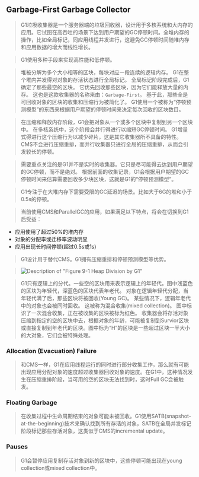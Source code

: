 ## Garbage-First Garbage Collector

> G1垃圾收集器是一个服务器端的垃圾回收器，设计用于多核系统和大内存的应用。它试图在高吞吐的场景下达到用户期望的GC停顿时间。全堆内存的操作，比如全局标记，同应用线程并发进行，这避免GC停顿时间随堆内存和应用数据的增大而线性增长。

> G1使用多种手段来实现高性能和低停顿。

> 堆被分解为多个大小相等的区块，每块对应一段连续的逻辑内存。
> G1在整个堆内并发得对对象的存活状态进行全局标记。
> 全局标记阶段完成后，G1确定了那些最空的区块。
> 它优先回收那些区块，因为它们能释放大量的内存。
> 这也是这款收集器的名称来由：`Garbage-First`。
> 基于此，那些全是可回收对象的区块的收集和压缩行为被简化了。
> G1使用一个被称为“停顿预测模型”的东西来根据用户期望的停顿时间来决定每次回收的区块数目。

> 在压缩和释放内存阶段，G1会把对象从一个或多个区块中复制到另一个区块中。
> 在多核系统中，这个阶段会并行得进行以缩短GC停顿时间。
> G1增量式得进行这个压缩行为以减少碎片，这是其它收集器所不具备的特性。CMS不会进行压缩重排，而并行收集器只进行全局的压缩重排，从而会引发较长的停顿。

> 需要重点关注的是G1并不是实时的收集器。它只是尽可能得去达到用户期望的GC停顿，而不是绝对。
> 根据前面的收集记录，G1会根据用户期望的GC停顿时间来估算需要回收多少块区块，这就是G1的“停顿预测模型”。

> G1专注于在大堆内存下需要受限的GC延迟的场景。比如大于6G的堆和小于0.5s的停顿。

> 当前使用CMS和ParallelGC的应用，如果满足以下特点，将会在切换到G1后受益：

- 应用使用了超过50%的堆内存
- 对象的分配率或迁移率波动明显
- 应用出现长时间停顿(超过0.5s或1s)

> G1设计用于替代CMS。G1拥有压缩重排和停顿预测模型等优势。

> ![Description of "Figure 9-1 Heap Division by G1"](http://docs.oracle.com/javase/8/docs/technotes/guides/vm/gctuning/img/jsgct_dt_004_grbg_frst_hp.png)

> G1只有逻辑上的分代。一些空的区块用来表示逻辑上的年轻代。图中浅蓝色的区块为年轻代，深蓝色的区块代表年老代。
> 对象在逻辑年轻代分配，当年轻代满了后，那些区块将被回收(Young GC)。
> 某些情况下，逻辑年老代中的对象也会被同时回收。
> 这被称为混合收集(mixed collection)。
> 图中标识了一次混合收集，正在被收集的区块被标为红色。
> 收集器会将存活对象压缩到指定的空的区块中去，根据对象的年龄，可能被复制到Survior区块或直接复制到年老代的区块。图中标为“H”的区块是一些超过区块一半大小的大对象，它们会被特殊处理。

### Allocation (Evacuation) Failure
> 和CMS一样，G1在应用线程运行的同时进行部分收集工作，那么就有可能出现应用分配对象的速度超过收集器回收对象的速度。在G1中，这种情况发生在压缩重排阶段，当可用的空的区块无法找到时，这时Full GC会被触发。

### Floating Garbage
> 在收集过程中生命周期结束的对象可能未被回收。G1使用SATB(snapshot-at-the-beginning)技术来确认找到所有存活的对象，SATB在全局并发标记阶段标记那些存活对象，这类似于CMS的incremental update。

### Pauses
> G1会暂停应用复制存活对象到新的区块中，这些停顿可能出现在young collection或mixed collection中。